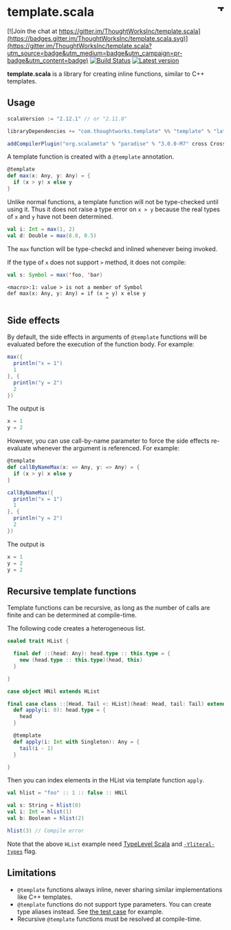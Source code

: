 # template.scala <a href="http://thoughtworks.com/"><img align="right" src="https://www.thoughtworks.com/imgs/tw-logo.png" title="ThoughtWorks" height="15"/></a>

[![Join the chat at https://gitter.im/ThoughtWorksInc/template.scala](https://badges.gitter.im/ThoughtWorksInc/template.scala.svg)](https://gitter.im/ThoughtWorksInc/template.scala?utm_source=badge&utm_medium=badge&utm_campaign=pr-badge&utm_content=badge)
[![Build Status](https://travis-ci.org/ThoughtWorksInc/template.scala.svg?branch=master)](https://travis-ci.org/ThoughtWorksInc/template.scala)
[![Latest version](https://index.scala-lang.org/thoughtworksinc/template.scala/template/latest.svg)](https://index.scala-lang.org/thoughtworksinc/template.scala/template)

**template.scala** is a library for creating inline functions, similar to C++ templates.

## Usage

``` sbt
scalaVersion := "2.12.1" // or "2.11.8"

libraryDependencies += "com.thoughtworks.template" %% "template" % "latest.release" % Provided

addCompilerPlugin("org.scalameta" % "paradise" % "3.0.0-M7" cross CrossVersion.full)
```

A template function is created with a `@template` annotation.

``` scala
@template
def max(x: Any, y: Any) = {
  if (x > y) x else y
}
```

Unlike normal functions, a template function will not be type-checked until using it. Thus it does not raise a type error on `x > y` because the real types of `x` and `y` have not been determined.

``` scala
val i: Int = max(1, 2)
val d: Double = max(8.0, 0.5)
```

The `max` function will be type-checkd and inlined whenever being invoked.

If the type of `x` does not support `>` method, it does not compile:

``` scala
val s: Symbol = max('foo, 'bar)
```

```
<macro>:1: value > is not a member of Symbol
def max(x: Any, y: Any) = if (x > y) x else y
                                ^
```

## Side effects

By default, the side effects in arguments of `@template` functions will be evaluated before the execution of the function body. For example:

``` scala
max({
  println("x = 1")
  1
}, {
  println("y = 2")
  2
})
```

The output is

``` scala
x = 1
y = 2
```

However, you can use call-by-name parameter to force the side effects re-evaluate whenever the argument is referenced. For example:



``` scala
@template
def callByNameMax(x: => Any, y: => Any) = {
  if (x > y) x else y
}

callByNameMax({
  println("x = 1")
  1
}, {
  println("y = 2")
  2
})
```

The output is

``` scala
x = 1
y = 2
y = 2
```


## Recursive template functions

Template functions can be recursive, as long as the number of calls are finite and can be determined at compile-time.

The following code creates a heterogeneous list.

``` scala
sealed trait HList {

  final def ::(head: Any): head.type :: this.type = {
    new (head.type :: this.type)(head, this)
  }

}

case object HNil extends HList

final case class ::[Head, Tail <: HList](head: Head, tail: Tail) extends HList {
  def apply(i: 0): head.type = {
    head
  }

  @template
  def apply(i: Int with Singleton): Any = {
    tail(i - 1)
  }

}
```

Then you can index elements in the HList via template function `apply`.

``` scala
val hlist = "foo" :: 1 :: false :: HNil

val s: String = hlist(0)
val i: Int = hlist(1)
val b: Boolean = hlist(2)

hlist(3) // Compile error
```

Note that the above `HList` example need [TypeLevel Scala](http://typelevel.org/scala/) and [`-Yliteral-types`](http://docs.scala-lang.org/sips/pending/42.type.html) flag.

## Limitations

* `@template` functions always inline, never sharing similar implementations like C++ templates.
* `@template` functions do not support type parameters. You can create type aliases instead. See [the test case](https://github.com/ThoughtWorksInc/template.scala/blob/53121bc7dd42de0b933a1b2ef6ac882b4d06c12d/src/test/scala/com/thoughtworks/templateSpec.scala#L120) for example.
* Recursive `@template` functions must be resolved at compile-time.
